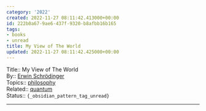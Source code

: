 ```yaml
---
category: '2022'
created: 2022-11-27 08:11:42.413000+00:00
id: 222b0a67-9ae6-437f-9320-b8afbb16b165
tags:
- books
- unread
title: My View of The World
updated: 2022-11-27 08:11:42.425000+00:00
---
```

   
Title:: My View of The World   
By:: [Erwin Schrödinger](/not_created.md)   
Topics:: [philosophy](../../topics/philosophy.md)   
Related:: [quantum](../../topics/quantum.md)   
Status:: `{_obsidian_pattern_tag_unread}`   
   
   
---